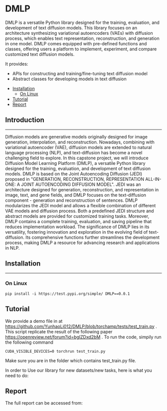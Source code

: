 # DMLP
DMLP is a versatile Python library designed for the training, evaluation, and development of text diffusion models. This library focuses on an architecture synthesizing variational autoencoders (VAEs) with diffusion process, which enables text representation, reconstruction, and generation in one model. DMLP comes equipped with pre-defined functions and classes, offering users a platform to implement, experiment, and compare customized text diffusion models.

It provides:

- APIs for constructing and training/fine-tuning text diffusion model 
- Abstract classes for developing models in text diffusion


   
<!-- toc -->

- [Installation](#installation)
  - [On Linux](#on-linux)
- [Tutorial](#Tutorial)
- [Report](#Report)


## Introduction
----------------------
Diffusion models are generative models originally designed for image generation, interpolation, and reconstruction. Nowadays, combining with variational autoencoder (VAE), diffusion models are extended to natural language processing (NLP), and text-diffusion has become a novel challenging field to explore. In this capstone project, we will introduce Diffusion Model Learning Platform (DMLP), a versatile Python library designed for the training, evaluation, and development of text diffusion models.
DMLP is based on the Joint Autoencoding Diffusion (JEDI) proposed in "GENERATION, RECONSTRUCTION, REPRESENTATION
ALL-IN-ONE: A JOINT AUTOENCODING DIFFUSION MODEL". JEDI was an architecture designed for generation, reconstruction, and representation in image, text, and gene fields, and DMLP focuses on the text-diffusion component - generation and reconstruction of sentences.
DMLP modularizes the JEDI model and allows a flexible combination of different VAE models and diffusion process. Both a predefined JEDI structure and abstract models are provided for customized training tasks. Moreover, DMLP contains a complete training, evaluation, and saving pipeline that reduces implementation workload. The significance of DMLP lies in its versatility, fostering innovation and exploration in the evolving field of text-diffusion. Its comprehensive functions further streamlines the development process, making DMLP a resource for advancing research and applications in NLP.


<!-- tocstop -->

## Installation
----------------------
### On Linux
```
pip install -i https://test.pypi.org/simple/ DMLP==0.0.1
```

## Tutorial
We provide a demo file in at https://github.com/YunhaoLi012/DMLP/blob/torchamp/tests/test_train.py . This script replicate the result of the following paper https://openreview.net/forum?id=bgIZDxd2bM . To run the code, simpily run the following command
```
CUDA_VISIBLE_DEVICES=0 torchrun test_train.py
```
Make sure you are in the folder which contains test_train.py file. 

In order to Use our library for new datasets/new tasks, here is what you need to do:

## Report
The full report can be accessed from: 

